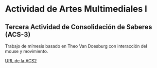 # Actividad de Artes Multimediales I

## Tercera Actividad de Consolidación de Saberes (ACS-3)

Trabajo de mímesis basado en Theo Van Doesburg con interacción del mouse y movimiento.

[URL de la ACS2](https://editor.p5js.org/julianamarenzi/full/Jt_7i16am)